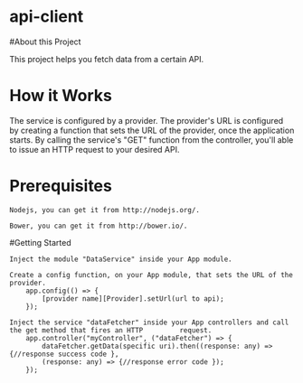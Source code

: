 # api-client

#About this Project

This project helps you fetch data from a certain API.

# How it Works

The service is configured by a provider. The provider's URL is configured by creating a function that sets the URL of the provider, once the application starts. 
By calling the service's "GET" function from the controller, you'll able to issue an HTTP request to your desired API.

# Prerequisites
	
	Nodejs, you can get it from http://nodejs.org/.

	Bower, you can get it from http://bower.io/.

#Getting Started

	Inject the module "DataService" inside your App module.

	Create a config function, on your App module, that sets the URL of the provider. 
		app.config(() => {
			[provider name][Provider].setUrl(url to api);
		});

	Inject the service "dataFetcher" inside your App controllers and call the get method that fires an HTTP 		request.
		app.controller("myController", ("dataFetcher") => {
			dataFetcher.getData(specific uri).then((response: any) => {//response success code }, 
			(response: any) => {//response error code });
		});

